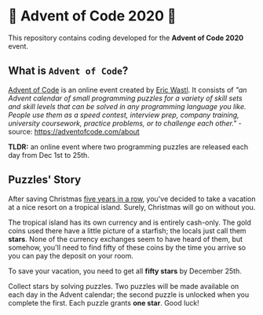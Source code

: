 # 🌟 Advent of Code 2020 🎄

This repository contains coding developed for the **Advent of Code 2020** event.

## What is `Advent of Code`?

[Advent of Code](http://adventofcode.com) is an online event created by [Eric Wastl](https://twitter.com/ericwastl). It consists of *"an Advent calendar of small programming puzzles for a variety of skill sets and skill levels that can be solved in any programming language you like. People use them as a speed contest, interview prep, company training, university coursework, practice problems, or to challenge each other."* - source: https://adventofcode.com/about

**TLDR:** an online event where two programming puzzles are released each day from Dec 1st to 25th.

## Puzzles' Story

After saving Christmas [five years in a row](https://adventofcode.com/events), you've decided to take a vacation at a nice resort on a tropical island. Surely, Christmas will go on without you.

The tropical island has its own currency and is entirely cash-only. The gold coins used there have a little picture of a starfish; the locals just call them **stars**. None of the currency exchanges seem to have heard of them, but somehow, you'll need to find fifty of these coins by the time you arrive so you can pay the deposit on your room.

To save your vacation, you need to get all **fifty stars** by December 25th.

Collect stars by solving puzzles. Two puzzles will be made available on each day in the Advent calendar; the second puzzle is unlocked when you complete the first. Each puzzle grants **one star**. Good luck!